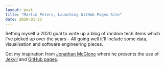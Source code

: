 ```yaml
---
layout: post
title: "Martin Peters, Launching GitHub Pages Site"
date: 2020-01-23
---
```


Setting myself a 2020 goal to write up a blog of random tech items which I've picked up over the years - All going well it'll include some data, visualisation and software engineering pieces.

Got my inspiration from [Jonathan McGlone](http://jmcglone.com/guides/github-pages/) where he presents the use of [Jekyll](http://jekyllrb.com) and [GitHub pages](https://pages.github.com/).
